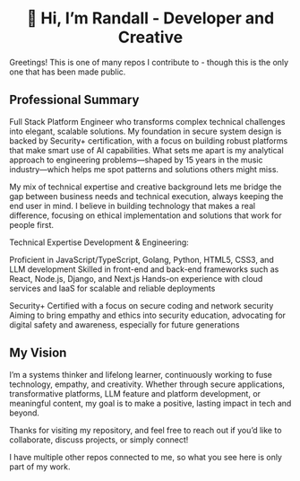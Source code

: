 
<h1 align="center">👋 Hi, I’m Randall - Developer and Creative</h1>



Greetings! This is one of many repos I contribute to - though this is the only one that has been made public. 

## Professional Summary

Full Stack Platform Engineer who transforms complex technical challenges into elegant, scalable solutions. My foundation in secure system design is backed by Security+ certification, with a focus on building robust platforms that make smart use of AI capabilities. What sets me apart is my analytical approach to engineering problems—shaped by 15 years in the music industry—which helps me spot patterns and solutions others might miss.

My mix of technical expertise and creative background lets me bridge the gap between business needs and technical execution, always keeping the end user in mind. I believe in building technology that makes a real difference, focusing on ethical implementation and solutions that work for people first.


Technical Expertise
Development & Engineering:

Proficient in JavaScript/TypeScript, Golang, Python, HTML5, CSS3, and LLM development
Skilled in front-end and back-end frameworks such as React, Node.js, Django, and Next.js
Hands-on experience with cloud services and IaaS for scalable and reliable deployments

Security+ Certified with a focus on secure coding and network security
Aiming to bring empathy and ethics into security education, advocating for digital safety and awareness, especially for future generations

## My Vision
I’m a systems thinker and lifelong learner, continuously working to fuse technology, empathy, and creativity. Whether through secure applications, transformative platforms, LLM feature and platform development, or meaningful content, my goal is to make a positive, lasting impact in tech and beyond.

Thanks for visiting my repository, and feel free to reach out if you’d like to collaborate, discuss projects, or simply connect!

I have multiple other repos connected to me, so what you see here is only part of my work.



